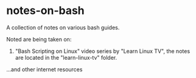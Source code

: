 # notes-on-bash
A collection of notes on various bash guides.

Noted are being taken on:
1. "Bash Scripting on Linux" video series by "Learn Linux TV", the notes are
located in the "learn-linux-tv" folder.

...and other internet resources
